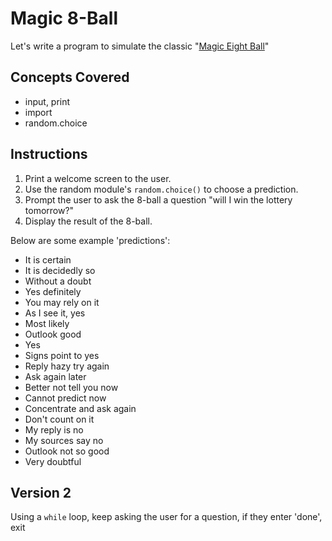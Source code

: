 # Magic 8-Ball

Let's write a program to simulate the classic "[Magic Eight Ball](https://en.wikipedia.org/wiki/Magic_8-Ball)"

## Concepts Covered

- input, print
- import
- random.choice

## Instructions

1. Print a welcome screen to the user.
2. Use the random module's `random.choice()` to choose a prediction.
3. Prompt the user to ask the 8-ball a question "will I win the lottery tomorrow?"
5. Display the result of the 8-ball.

Below are some example 'predictions':

- It is certain
- It is decidedly so
- Without a doubt
- Yes definitely
- You may rely on it
- As I see it, yes
- Most likely
- Outlook good
- Yes
- Signs point to yes
- Reply hazy try again
- Ask again later
- Better not tell you now
- Cannot predict now
- Concentrate and ask again
- Don't count on it
- My reply is no
- My sources say no
- Outlook not so good
- Very doubtful


## Version 2

Using a `while` loop, keep asking the user for a question, if they enter 'done', exit


